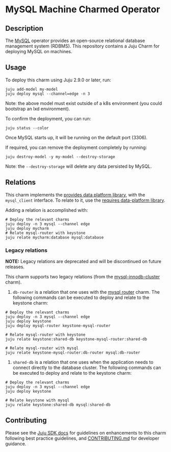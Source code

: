 # MySQL Machine Charmed Operator

## Description

The [MySQL](https://www.mysql.com/) operator provides an open-source relational database management system (RDBMS). This repository contains a Juju Charm for deploying MySQL on machines.

## Usage

To deploy this charm using Juju 2.9.0 or later, run:

```shell
juju add-model my-model
juju deploy mysql --channel=edge -n 3
```

Note: the above model must exist outside of a k8s environment (you could bootstrap an lxd environment).

To confirm the deployment, you can run:

```shell
juju status --color
```

Once MySQL starts up, it will be running on the default port (3306).

If required, you can remove the deployment completely by running:

```shell
juju destroy-model -y my-model --destroy-storage
```

Note: the `--destroy-storage` will delete any data persisted by MySQL.

## Relations

This charm implements the [provides data platform library](https://charmhub.io/data-platform-libs/libraries/database_provides), with the `mysql_client` interface.
To relate to it, use the [requires data-platform library](https://charmhub.io/data-platform-libs/libraries/database_requires).

Adding a relation is accomplished with:

```shell
# Deploy the relevant charms
juju deploy -n 3 mysql --channel edge
juju deploy mycharm
# Relate mysql-router with keystone
juju relate mycharm:database mysql:database
```


### Legacy relations

**NOTE:** Legacy relations are deprecated and will be discontinued on future releases.

This charm supports two legacy relations (from the [mysql-innodb-cluster](https://charmhub.io/mysql-innodb-cluster) charm).

1. `db-router` is a relation that one uses with the [mysql router](https://charmhub.io/mysql-router) charm. The following commands can be executed to deploy and relate to the keystone charm:

```shell
# Deploy the relevant charms
juju deploy -n 3 mysql --channel edge
juju deploy keystone
juju deploy mysql-router keystone-mysql-router

# Relate mysql-router with keystone
juju relate keystone:shared-db keystone-mysql-router:shared-db

# Relate mysql-router with mysql
juju relate keystone-mysql-router:db-router mysql:db-router
```

1. `shared-db` is a relation that one uses when the application needs to connect directly to the database cluster. The following commands can be executed to deploy and relate to the keystone charm:

```shell
# Deploy the relevant charms
juju deploy -n 3 mysql --channel edge
juju deploy keystone

# Relate keystone with mysql
juju relate keystone:shared-db mysql:shared-db
```

## Contributing

Please see the [Juju SDK docs](https://juju.is/docs/sdk) for guidelines on enhancements to this
charm following best practice guidelines, and
[CONTRIBUTING.md](https://github.com/canonical/mysql-operator/blob/main/CONTRIBUTING.md) for developer
guidance.
